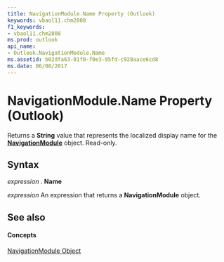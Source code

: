 ```yaml
---
title: NavigationModule.Name Property (Outlook)
keywords: vbaol11.chm2808
f1_keywords:
- vbaol11.chm2808
ms.prod: outlook
api_name:
- Outlook.NavigationModule.Name
ms.assetid: b02dfa63-01f0-f0e3-95fd-c928aace6cd8
ms.date: 06/08/2017
---
```



# NavigationModule.Name Property (Outlook)

Returns a  **String** value that represents the localized display name for the **[NavigationModule](Outlook.NavigationModule.md)** object. Read-only.


## Syntax

 _expression_ . **Name**

 _expression_ An expression that returns a **NavigationModule** object.


## See also


#### Concepts


[NavigationModule Object](Outlook.NavigationModule.md)

